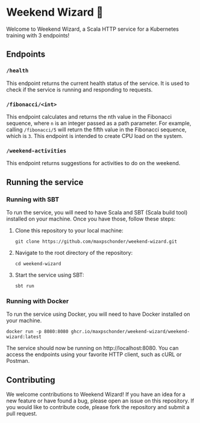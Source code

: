 # Weekend Wizard 🧙

Welcome to Weekend Wizard, a Scala HTTP service for a Kubernetes training with 3 endpoints!

## Endpoints

### `/health`

This endpoint returns the current health status of the service. It is used to check if the service is running and responding to requests.

### `/fibonacci/<int>`

This endpoint calculates and returns the nth value in the Fibonacci sequence, where `n` is an integer passed as a path parameter. For example, calling `/fibonacci/5` will return the fifth value in the Fibonacci sequence, which is `3`. This endpoint is intended to create CPU load on the system.

### `/weekend-activities`

This endpoint returns suggestions for activities to do on the weekend.

## Running the service

### Running with SBT

To run the service, you will need to have Scala and SBT (Scala build tool) installed on your machine. Once you have those, follow these steps:

1. Clone this repository to your local machine:

    ```
    git clone https://github.com/maxpschonder/weekend-wizard.git
    ```

2. Navigate to the root directory of the repository:

    ```
    cd weekend-wizard
    ```

3. Start the service using SBT:
    
    ```
    sbt run
    ```

### Running with Docker

To run the service using Docker, you will need to have Docker installed on your machine.
```
docker run -p 8080:8080 ghcr.io/maxpschonder/weekend-wizard/weekend-wizard:latest
```

The service should now be running on http://localhost:8080. You can access the endpoints using your favorite HTTP client, such as cURL or Postman.

## Contributing

We welcome contributions to Weekend Wizard! If you have an idea for a new feature or have found a bug, please open an issue on this repository. If you would like to contribute code, please fork the repository and submit a pull request.